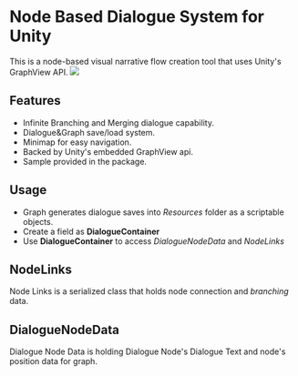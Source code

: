 # Node Based Dialogue System for Unity

This is a node-based visual narrative flow creation tool that uses Unity's GraphView API.
![](https://i.ibb.co/M2kJGnr/img.png)

## Features
- Infinite Branching and Merging dialogue capability.
- Dialogue&Graph save/load system.
- Minimap for easy navigation.
- Backed by Unity's embedded GraphView api.
- Sample provided in the package.

## Usage
- Graph generates dialogue saves into _Resources_ folder as a scriptable objects.
- Create a field as **DialogueContainer**
- Use **DialogueContainer** to access _DialogueNodeData_ and _NodeLinks_

## NodeLinks
Node Links is a serialized class that holds node connection and *branching* data.

## DialogueNodeData
Dialogue Node Data is holding Dialogue Node's Dialogue Text and node's position data for graph.
